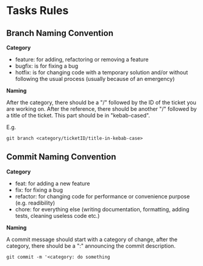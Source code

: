 # Tasks Rules
## Branch Naming Convention
**Category**
- feature: for adding, refactoring or removing a feature
- bugfix: is for fixing a bug
- hotfix:  is for changing code with a temporary solution and/or without following the usual process 
(usually because of an emergency)

**Naming**

After the category, there should be a "/" followed by the ID of the ticket you are working on.
After the reference, there should be another "/" followed by a title of the ticket. This part should be in "kebab-cased".

E.g.

`
git branch <category/ticketID/title-in-kebab-case>
`

## Commit Naming Convention

**Category**

- feat: for adding a new feature
- fix: for fixing a bug
- refactor: for changing code for performance or convenience purpose (e.g. readibility)
- chore: for everything else (writing documentation, formatting, adding tests, cleaning useless code etc.)

**Naming**

A commit message should start with a category of change, after the category, there should be a ":" announcing 
the commit description.

`
git commit -m '<category: do something
`